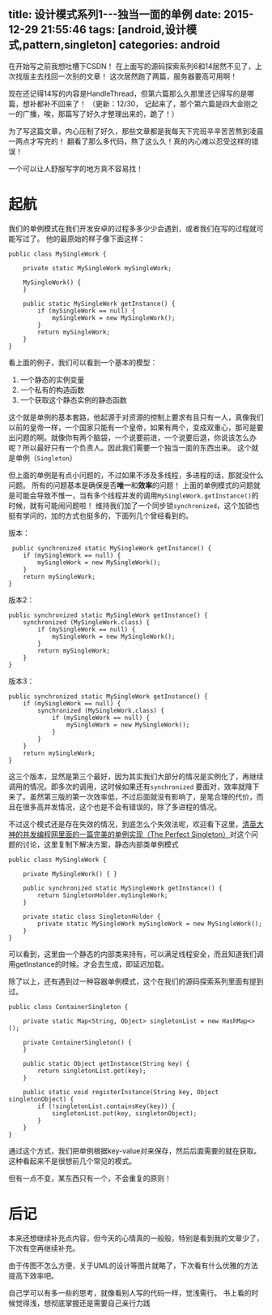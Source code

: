 title: 设计模式系列1---独当一面的单例
date: 2015-12-29 21:55:46
tags: [android,设计模式,pattern,singleton]
categories: android
------------------------------------------

在开始写之前我想吐槽下CSDN！ 在上面写的源码探索系列6和14居然不见了，上次找版主去找回一次别的文章！ 这次居然跑了两篇，服务器要高可用啊！

现在还记得14写的内容是HandleThread，但第六篇那么久那里还记得写的是哪篇，想补都补不回来了！
（更新：12/30， 记起来了，那个第六篇是四大金刚之一的广播，唉，那篇写了好久才整理出来的，跪了！）

为了写这篇文章，内心压制了好久，那些文章都是我每天下完班辛辛苦苦熬到凌晨一两点才写完的！ 翻看了那么多代码，熬了这么久！真的内心难以忍受这样的错误！

一个可以让人舒服写字的地方真不容易找！
 
<!--more-->

起航
====

我们的单例模式在我们开发安卓的过程多多少少会遇到，或者我们在写的过程就可能写过了。 他的最原始的样子像下面这样：

```
public class MySingleWork {

    private static MySingleWork mySingleWork;

    MySingleWork() {
    }

    public static MySingleWork getInstance() {
        if (mySingleWork == null) {
            mySingleWork = new MySingleWork();
        }
        return mySingleWork;
    }
}
```

看上面的例子，我们可以看到一个基本的模型：

1.	一个静态的实例变量
2.	一个私有的构造函数
3.	一个获取这个静态实例的静态函数

这个就是单例的基本套路，他起源于对资源的控制上要求有且只有一人，真像我们以前的皇帝一样，一个国家只能有一个皇帝，如果有两个，变成双重心，那可是要出问题的啊。就像你有两个脑袋，一个说要前进，一个说要后退，你说该怎么办呢？所以最好只有一个负责人。因此我们需要一个独当一面的东西出来。 这个就是单例（`Singleton`）

但上面的单例是有点小问题的，不过如果不涉及多线程，多进程的话，那就没什么问题。 所有的问题基本是确保是否**唯一**和**效率**的问题！ 上面的单例模式的问题就是可能会导致不惟一，当有多个线程并发的调用`MySingleWork.getInstance()`的时候，就有可能闹问题啦！ 维持我们加了一个同步锁`synchronized`，这个加锁也挺有学问的，加的方式也挺多的，下面列几个曾经看到的。

版本：

```
 public synchronized static MySingleWork getInstance() {
    if (mySingleWork == null) {
        mySingleWork = new MySingleWork();
    }
    return mySingleWork;
}
```

版本2：

```
public synchronized static MySingleWork getInstance() {
    synchronized (MySingleWork.class) {
        if (mySingleWork == null) {
            mySingleWork = new MySingleWork();
        }
        return mySingleWork;
    }
}
```

版本3：

```
public synchronized static MySingleWork getInstance() {
    if (mySingleWork == null) {
        synchronized (MySingleWork.class) {
            if (mySingleWork == null) {
                mySingleWork = new MySingleWork();
            }
        }
    }
    return mySingleWork;
}
```

这三个版本，显然是第三个最好，因为其实我们大部分的情况是实例化了，再继续调用的情况。即多次的调用，这时候如果还有`synchronized` 要面对，效率就降下来了。虽然第三版的第一次效率低，不过后面就没有影响了，是笔合理的代价，而且在很多高并发情况，这个也是不会有错误的，除了多进程的情况。

不过这个模式还是存在失效的情况，到底怎么个失效法呢，欢迎看下这里，[清英大神的并发编程网里面的一篇完美的单例实现（The Perfect Singleton）](http://ifeve.com/perfect-singleton/)对这个问题的讨论，这里复制下解决方案，静态内部类单例模式

```
public class MySingleWork {

    private MySingleWork() { }

    public synchronized static MySingleWork getInstance() {
        return SingletonHolder.mySingleWork;
    }   

    private static class SingletonHolder {
        private static MySingleWork mySingleWork = new MySingleWork();
    }
}   
```

可以看到，这里由一个静态的内部类来持有，可以满足线程安全，而且知道我们调用getInstance的时候。才会去生成，即延迟加载。

除了以上，还有遇到过一种容器单例模式，这个在我们的源码探索系列里面有提到过。

```
public class ContainerSingleton {

    private static Map<String, Object> singletonList = new HashMap<>();

    private ContainerSingleton() {
    }

    public static Object getInstance(String key) {
        return singletonList.get(key);
    }

    public static void registerInstance(String key, Object singletonObject) {
        if (!singletonList.containsKey(key)) {
            singletonList.put(key, singletonObject);
        }
    }
}
```

通过这个方式，我们把单例根据key-value对来保存，然后后面需要的就在获取。 这种看起来不是很想前几个常见的模式。

但有一点不变，某东西只有一个，不会重复的原则！

后记
====

本来还想继续补充点内容，但今天的心情真的一般般，特别是看到我的文章少了，下次有空再继续补充。

由于传图不怎么方便，关于UML的设计等图片就略了，下次看有什么优雅的方法提高下效率吧。

自己学可以有多一些的思考，就像看别人写的代码一样，觉浅需行。 书上看的时候觉得浅，想彻底掌握还是需要自己亲行力践
